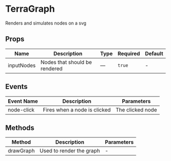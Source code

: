 # TerraGraph

Renders and simulates nodes on a svg

## Props

<!-- @vuese:TerraGraph:props:start -->
|Name|Description|Type|Required|Default|
|---|---|---|---|---|
|inputNodes|Nodes that should be rendered|—|`true`|-|

<!-- @vuese:TerraGraph:props:end -->


## Events

<!-- @vuese:TerraGraph:events:start -->
|Event Name|Description|Parameters|
|---|---|---|
|node-click|Fires when a node is clicked|The clicked node|

<!-- @vuese:TerraGraph:events:end -->


## Methods

<!-- @vuese:TerraGraph:methods:start -->
|Method|Description|Parameters|
|---|---|---|
|drawGraph|Used to render the graph|-|

<!-- @vuese:TerraGraph:methods:end -->


